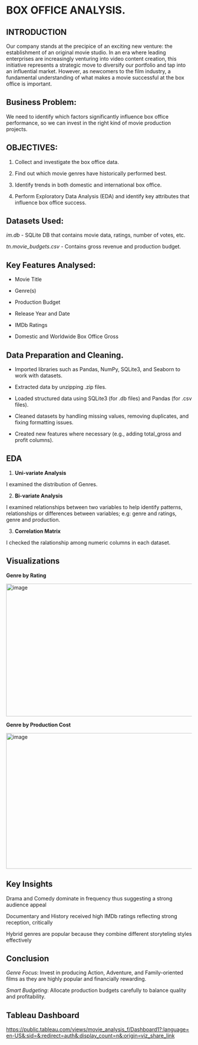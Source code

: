 # BOX OFFICE ANALYSIS.

## INTRODUCTION

Our company stands at the precipice of an exciting new venture: the establishment of an original movie studio. In an era where leading enterprises are increasingly venturing into video content creation, this initiative represents a strategic move to diversify our portfolio and tap into an influential market. However, as newcomers to the film industry, a fundamental understanding of what makes a movie successful at the box office is important.

## Business Problem:

We need to identify which factors significantly influence box office performance, so we can invest in the right kind of movie production projects.

## OBJECTIVES:
1. Collect and investigate the box office data.

2. Find out which movie genres have historically performed best.

3. Identify trends in both domestic and international box office.

4. Perform Exploratory Data Analysis (EDA) and identify key attributes that influence box office success.

## Datasets Used:

*im.db* - SQLite DB that contains movie data, ratings, number of votes, etc.

*tn.movie_budgets.csv* - Contains gross revenue and production budget.

## Key Features Analysed:

* Movie Title

* Genre(s)

* Production Budget

* Release Year and Date

* IMDb Ratings

* Domestic and Worldwide Box Office Gross

## Data Preparation and Cleaning.
* Imported libraries such as Pandas, NumPy, SQLite3, and Seaborn to work with datasets.

* Extracted data by unzipping .zip files.

* Loaded structured data using SQLite3 (for .db files) and Pandas (for .csv files).

* Cleaned datasets by handling missing values, removing duplicates, and fixing formatting issues.

* Created new features where necessary (e.g., adding total_gross and profit columns).

## EDA

1. **Uni-variate Analysis**

I examined the distribution of Genres.

2. **Bi-variate Analysis**

I examined relationships between two variables to help identify patterns, relationships or differences between variables; e.g: genre and ratings, genre and production.

3. **Correlation Matrix**

I checked the ralationship among numeric columns in each dataset.

## Visualizations

**Genre by Rating**

<img width="727" height="360" alt="image" src="https://github.com/user-attachments/assets/c51d13b2-fcb3-4ba3-903c-631df50d81ff" />

**Genre by Production Cost**

<img width="802" height="368" alt="image" src="https://github.com/user-attachments/assets/28c8bf12-76d8-4a8d-bb6a-d2234fe67889" />


## Key Insights

Drama and Comedy dominate in frequency thus suggesting a strong audience appeal

Documentary and History received high IMDb ratings reflecting strong reception, critically

Hybrid genres are popular because they combine different storyteling styles effectively

## Conclusion

*Genre Focus*: Invest in producing Action, Adventure, and Family-oriented films as they are highly popular and financially rewarding.

*Smart Budgeting*: Allocate production budgets carefully to balance quality and profitability.

## Tableau Dashboard

https://public.tableau.com/views/movie_analysis_f/Dashboard1?:language=en-US&:sid=&:redirect=auth&:display_count=n&:origin=viz_share_link
